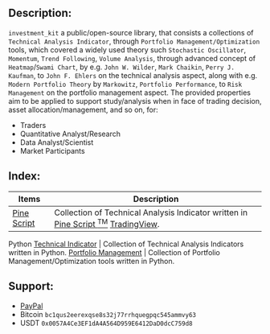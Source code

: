 <h2> Description: </h2>

`investment_kit` a public/open-source library, that consists a collections of `Technical Analysis Indicator`, through `Portfolio Management/Optimization` tools, which covered a widely used theory such `Stochastic Oscillator`, `Momentum`, `Trend Following`, `Volume Analysis`, through advanced concept of `Heatmap`/`Swami Chart`, by e.g. `John W. Wilder`, `Mark Chaikin`, `Perry J. Kaufman`, to `John F. Ehlers` on the technical analysis aspect, along with e.g. `Modern Portfolio Theory` by `Markowitz`, `Portfolio Performance`, to `Risk Management` on the portfolio management aspect. The provided properties aim to be applied to support study/analysis when in face of trading decision, asset allocation/management, and so on, for:

* Traders
* Quantitative Analyst/Research
* Data Analyst/Scientist
* Market Participants


<h2> Index: </h2>

Items | Description
--- | ---
[Pine Script](https://github.com/palitojendthen/pinescript?tab=readme-ov-file) | Collection of Technical Analysis Indicator written in [Pine Script <sup>TM</sup>](https://www.tradingview.com/pine-script-docs/en/v5/Introduction.html) [TradingView](https://www.tradingview.com/).
Python
[Technical Indicator](https://github.com/palitojendthen/investment_kit/blob/main/src/technical_indicator.py) | Collection of Technical Analysis Indicators written in Python.
[Portfolio Management](https://github.com/palitojendthen/investment_kit/blob/main/src/portfolio_management.py) | Collection of Portfolio Management/Optimization tools written in Python.


<h2> Support: </h2>

* [PayPal](https://paypal.me/pjendthen?country.x=ID&locale.x=en_US)
* Bitcoin ` bc1qus2eerexqse8s32j77rrhquegpqc545ammvy63 `
* USDT ` 0x0057A4Ce3EF1dA4A564D959E6412DaD0dcC759d8 `



